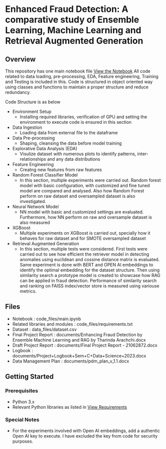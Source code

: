 # Enhanced Fraud Detection: A comparative study of Ensemble Learning, Machine Learning and Retrieval Augmented Generation

## Overview

This repository has one main notebook file [View the Notebook](code_files/main.ipynb)
All code related to data loading, pre-processing, EDA, Feature engineering, Training and Testing is included in this. Code is structured in object oriented way using classes and functions to maintain a proper structure and reduce redundancy.

Code Structure is as below
* Environment Setup
    - Installing required libraries, verification of GPU and setting the environment to execute code is ensured in this section
* Data Ingestion
    - Loading data from external file to the dataframe
* Data Pre-processing
    - Shaping, cleansing the data before model training
* Explorative Data Analysis (EDA)
    - Visulize dataset with numerous plots to identify patterns, inter-relationships and any data distributions
* Feature Engineering
    - Creatng new features from raw features 
* Random Forest Classifier Model
    - In this section, multiple experiments were carried out. Random forest model with basic configuration, with customized and fine tuned model are compared and analysed. Also how Random Forest perform on raw dataset and oversampled dataset is also investigated.
* Neural Network Model
    - NN model with basic and customized settings are evaluated. Furthermore, how NN perform on raw and oversample dataset is also measured
* XGBoost
    - Multiple experiments on XGBoost is carried out, specially how it behaves for raw dataset and for SMOTE oversampled dataset
* Retrieval Augmented Generation
    - In this section, multiple tests were considered. First tests were carried out to see how efficient the retriever model in detecting anomalies using euclidean and cossine distance matrix is evaluated. Same experiment is done with BERT and OPEN AI embeddings to identify the optimal embedding for the dataset structure. Then using similarity search a prototype model is created to showcase how RAG can be applied in fraud detection. Performance of similarity search and ranking on FAISS index/vector store is measured using variouse metrics.

## Files
* Notebook : code_files/main.ipynb
* Related libraries and modules : code_files/requirements.txt
* Dataset : data_files/dataset.csv
* Final Project Report : documents/Enhancing Fraud Detection by Ensemble Machine Learning and RAG by Tharinda Arachchi.docx
* Draft Project Report : documents/Final Project Report - 21062872.docx
* Logbook : documents/Project+Logbook+Sem+C+Data+Science+2023.docx
* Data Management Plan : documents/pdm_plan_v_1.1.docx

## Getting Started
### Prerequisites
* Python 3.x
* Relevant Python libraries as listed in [View Requirements](code_files/requirements.txt)

### Special Notes
* For the experiments involved with Open AI embeddings, add a authentic Open AI key to execute. I have excluded the key from code for security purposes.
